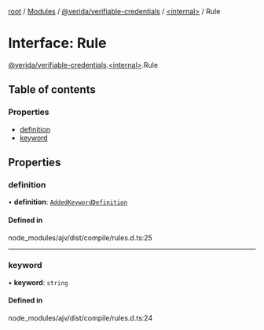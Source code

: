 [root](../README.md) / [Modules](../modules.md) / [@verida/verifiable-credentials](../modules/verida_verifiable_credentials.md) / [<internal\>](../modules/verida_verifiable_credentials._internal_.md) / Rule

# Interface: Rule

[@verida/verifiable-credentials](../modules/verida_verifiable_credentials.md).[<internal\>](../modules/verida_verifiable_credentials._internal_.md).Rule

## Table of contents

### Properties

- [definition](verida_verifiable_credentials._internal_.Rule.md#definition)
- [keyword](verida_verifiable_credentials._internal_.Rule.md#keyword)

## Properties

### definition

• **definition**: [`AddedKeywordDefinition`](../modules/verida_verifiable_credentials._internal_.md#addedkeyworddefinition)

#### Defined in

node_modules/ajv/dist/compile/rules.d.ts:25

___

### keyword

• **keyword**: `string`

#### Defined in

node_modules/ajv/dist/compile/rules.d.ts:24

